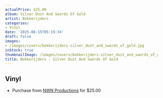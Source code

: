 ```yaml
---
actualPrice: $25.00
album: Silver Dust And Swords Of Gold
artist: Bokkerijders
categories:
- Vinyl
date: '2025-08-15T05:19:34'
draft: false
images:
- /images/covers/bokkerijders-silver_dust_and_swords_of_gold.jpg
inStock: true
thumbnailImage: /images/covers/bokkerijders-silver_dust_and_swords_of_gold-thumb.jpg
title: Bokkerijders - Silver Dust And Swords Of Gold
---
```


## Vinyl
* Purchase from [NWN Productions](http://shop.nwnprod.com/index.php?route=product/product&path=75&product_id=47559&sort=pd.name&order=ASC) for $25.00
